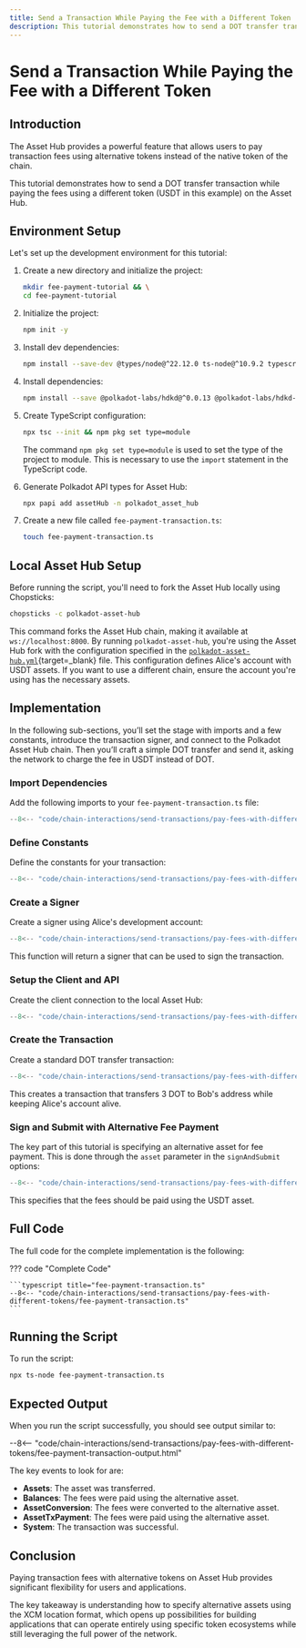 ```yaml
---
title: Send a Transaction While Paying the Fee with a Different Token
description: This tutorial demonstrates how to send a DOT transfer transaction while paying the fees using a different token on the Asset Hub.
---
```


# Send a Transaction While Paying the Fee with a Different Token

## Introduction

The Asset Hub provides a powerful feature that allows users to pay transaction fees using alternative tokens instead of the native token of the chain.

This tutorial demonstrates how to send a DOT transfer transaction while paying the fees using a different token (USDT in this example) on the Asset Hub.

## Environment Setup

Let's set up the development environment for this tutorial:

1. Create a new directory and initialize the project:

    ```bash
    mkdir fee-payment-tutorial && \
    cd fee-payment-tutorial
    ```

2. Initialize the project:

    ```bash
    npm init -y
    ```

3. Install dev dependencies:

    ```bash
    npm install --save-dev @types/node@^22.12.0 ts-node@^10.9.2 typescript@^5.7.3
    ```

4. Install dependencies:

    ```bash
    npm install --save @polkadot-labs/hdkd@^0.0.13 @polkadot-labs/hdkd-helpers@^0.0.13 polkadot-api@1.9.5
    ```

5. Create TypeScript configuration:

    ```bash
    npx tsc --init && npm pkg set type=module
    ```

    The command `npm pkg set type=module` is used to set the type of the project to module. This is necessary to use the `import` statement in the TypeScript code.

6. Generate Polkadot API types for Asset Hub:

    ```bash
    npx papi add assetHub -n polkadot_asset_hub
    ```

7. Create a new file called `fee-payment-transaction.ts`:

    ```bash
    touch fee-payment-transaction.ts
    ```

## Local Asset Hub Setup

Before running the script, you'll need to fork the Asset Hub locally using Chopsticks:

```bash
chopsticks -c polkadot-asset-hub
```

This command forks the Asset Hub chain, making it available at `ws://localhost:8000`. By running `polkadot-asset-hub`, you're using the Asset Hub fork with the configuration specified in the [`polkadot-asset-hub.yml`](https://github.com/AcalaNetwork/chopsticks/blob/master/configs/polkadot-asset-hub.yml){target=_blank} file.  This configuration defines Alice's account with USDT assets. If you want to use a different chain, ensure the account you're using has the necessary assets.

## Implementation

In the following sub-sections, you’ll set the stage with imports and a few constants, introduce the transaction signer, and connect to the Polkadot Asset Hub chain. Then you’ll craft a simple DOT transfer and send it, asking the network to charge the fee in USDT instead of DOT.

### Import Dependencies

Add the following imports to your `fee-payment-transaction.ts` file:

```typescript title="fee-payment-transaction.ts"
--8<-- "code/chain-interactions/send-transactions/pay-fees-with-different-tokens/fee-payment-transaction.ts:1:12"
```

### Define Constants

Define the constants for your transaction:

```typescript title="fee-payment-transaction.ts"
--8<-- "code/chain-interactions/send-transactions/pay-fees-with-different-tokens/fee-payment-transaction.ts:14:16"
```

### Create a Signer

Create a signer using Alice's development account:

```typescript title="fee-payment-transaction.ts"
--8<-- "code/chain-interactions/send-transactions/pay-fees-with-different-tokens/fee-payment-transaction.ts:18:29"
```

This function will return a signer that can be used to sign the transaction.

### Setup the Client and API

Create the client connection to the local Asset Hub:

```typescript title="fee-payment-transaction.ts"
--8<-- "code/chain-interactions/send-transactions/pay-fees-with-different-tokens/fee-payment-transaction.ts:31:37"
```

### Create the Transaction

Create a standard DOT transfer transaction:

```typescript title="fee-payment-transaction.ts"
--8<-- "code/chain-interactions/send-transactions/pay-fees-with-different-tokens/fee-payment-transaction.ts:39:42"
```

This creates a transaction that transfers 3 DOT to Bob's address while keeping Alice's account alive.

### Sign and Submit with Alternative Fee Payment

The key part of this tutorial is specifying an alternative asset for fee payment. This is done through the `asset` parameter in the `signAndSubmit` options:

```typescript title="fee-payment-transaction.ts"
--8<-- "code/chain-interactions/send-transactions/pay-fees-with-different-tokens/fee-payment-transaction.ts:44:69"
```

This specifies that the fees should be paid using the USDT asset.

## Full Code

The full code for the complete implementation is the following:

??? code "Complete Code"

    ```typescript title="fee-payment-transaction.ts"
    --8<-- "code/chain-interactions/send-transactions/pay-fees-with-different-tokens/fee-payment-transaction.ts"
    ```

## Running the Script

To run the script:

```bash
npx ts-node fee-payment-transaction.ts
```

## Expected Output

When you run the script successfully, you should see output similar to:

--8<-- "code/chain-interactions/send-transactions/pay-fees-with-different-tokens/fee-payment-transaction-output.html"

The key events to look for are:

- **Assets**: The asset was transferred.
- **Balances**: The fees were paid using the alternative asset.
- **AssetConversion**: The fees were converted to the alternative asset.
- **AssetTxPayment**: The fees were paid using the alternative asset.
- **System**: The transaction was successful.

## Conclusion

Paying transaction fees with alternative tokens on Asset Hub provides significant flexibility for users and applications. 

The key takeaway is understanding how to specify alternative assets using the XCM location format, which opens up possibilities for building applications that can operate entirely using specific token ecosystems while still leveraging the full power of the network.